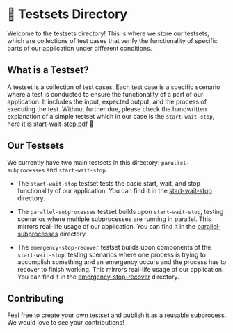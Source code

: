 # 🧪 Testsets Directory

Welcome to the testsets directory! This is where we store our testsets, which are collections of test cases that verify the functionality of specific parts of our application under different conditions.

## What is a Testset?

A testset is a collection of test cases. Each test case is a specific scenario where a test is conducted to ensure the functionality of a part of our application. It includes the input, expected output, and the process of executing the test. Without further due, please check the handwritten explanation of a simple testset which in our case is the `start-wait-stop`, here it is [start-wait-stop.pdf](https://ylkhayat.github.io/smart-socket-service/testsets/#start-wait-stop.pdf) 🚀

## Our Testsets

We currently have two main testsets in this directory: `parallel-subprocesses` and `start-wait-stop`.

- The `start-wait-stop` testset tests the basic start, wait, and stop functionality of our application. You can find it in the [start-wait-stop](https://ylkhayat.github.io/smart-socket-service/testsets/#start-wait-stop/README.md) directory.

- The `parallel-subprocesses` testset builds upon `start-wait-stop`, testing scenarios where multiple subprocesses are running in parallel. This mirrors real-life usage of our application. You can find it in the [parallel-subprocesses](https://ylkhayat.github.io/smart-socket-service/testsets/#parallel-subprocesses/README.md) directory.

- The `emergency-stop-recover` testset builds upon components of the `start-wait-stop`, testing scenarios where one process is trying to accomplish something and an emergency occurs and the process has to recover to finish working. This mirrors real-life usage of our application. You can find it in the [emergency-stop-recover](https://ylkhayat.github.io/smart-socket-service/testsets/#emergency-stop-recover/README.md) directory.

## Contributing

Feel free to create your own testset and publish it as a reusable subprocess. We would love to see your contributions!
